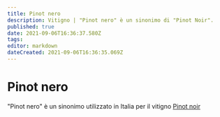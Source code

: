 ```yaml
---
title: Pinot nero
description: Vitigno | "Pinot nero" è un sinonimo di "Pinot Noir".
published: true
date: 2021-09-06T16:36:37.580Z
tags: 
editor: markdown
dateCreated: 2021-09-06T16:36:35.069Z
---
```


# Pinot nero
"Pinot nero" è un sinonimo utilizzato in Italia per il vitigno [Pinot noir](/vitigni/Francia/bacca-nera/pinot-noir)